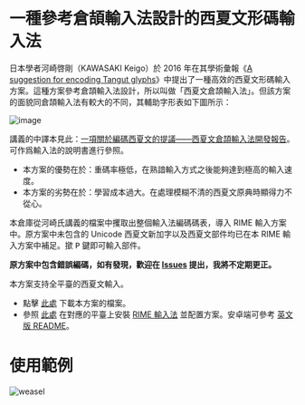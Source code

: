 # 一種參考倉頡輸入法設計的西夏文形碼輸入法

日本學者河崎啓剛（KAWASAKI Keigo）於 2016 年在其學術彙報《[A suggestion for encoding Tangut glyphs](https://drive.google.com/file/d/1VYDGptwJ2uCF-xjuD0qT413YrMr9XpHv/view?usp=sharing)》中提出了一種高效的西夏文形碼輸入方案。這種方案參考倉頡輸入法設計，所以叫做「西夏文倉頡輸入法」。但該方案的面貌同倉頡輸入法有較大的不同，其輔助字形表如下圖所示：

![image](https://user-images.githubusercontent.com/32562298/159518779-70efdbf9-414e-47c8-8518-983971bcccca.png)

講義的中譯本見此：[一項關於編碼西夏文的提議——西夏文倉頡輸入法開發報告](https://drive.google.com/file/d/19bWOvPcwu5YjQuGDLxOyabDqPyQNfFvy/view?usp=sharing)。可作爲輸入法的說明書進行參照。

- 本方案的優勢在於：重碼率極低，在熟諳輸入方式之後能夠達到極高的輸入速度。
- 本方案的劣勢在於：學習成本過大。在處理模糊不清的西夏文原典時顯得力不從心。

本倉庫從河崎氏講義的檔案中攫取出整個輸入法編碼碼表，導入 RIME 輸入方案中。原方案中未包含的 Unicode 西夏文新加字以及西夏文部件均已在本 RIME 輸入方案中補足。撳 <kbd>P</kbd> 鍵即可輸入部件。

**原方案中包含錯誤編碼，如有發現，歡迎在 [Issues](https://github.com/Hulenkius/rime_tangutcjkk/issues/new) 提出，我將不定期更正。**

本方案支持全平臺的西夏文輸入。

- 點擊 [此處](https://codeload.github.com/Hulenkius/rime_tangutcjkk/zip/refs/heads/main) 下載本方案的檔案。
- 參照 [此處](http://blog.ccamc.org/?p=243) 在對應的平臺上安裝 [RIME 輸入法](http://rime.im/) 並配置方案。安卓端可參考 [英文版 README](README_en.md)。

# 使用範例

![weasel](https://user-images.githubusercontent.com/32562298/159846588-dff4a21f-b3cf-4a57-8e80-0aa91f692ceb.gif)